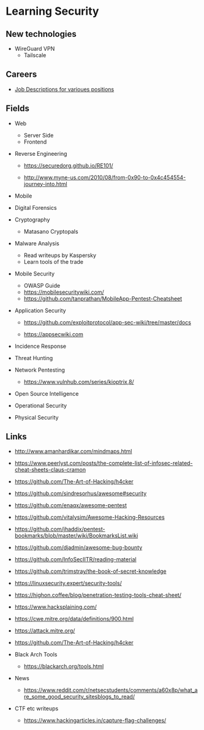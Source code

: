 
# Learning Security


## New technologies

* WireGuard VPN
    * Tailscale

## Careers

* [Job Descriptions for varioues positions](https://www.lucideus.com/careers.html)

## Fields

* Web
    - Server Side
    - Frontend

* Reverse Engineering
    - https://securedorg.github.io/RE101/
    
    - http://www.myne-us.com/2010/08/from-0x90-to-0x4c454554-journey-into.html

* Mobile

* Digital Forensics

* Cryptography
    - Matasano Cryptopals

* Malware Analysis
    - Read writeups by Kaspersky
    - Learn tools of the trade

* Mobile Security
    - OWASP Guide
    - https://mobilesecuritywiki.com/
    - https://github.com/tanprathan/MobileApp-Pentest-Cheatsheet

* Application Security
    - https://github.com/exploitprotocol/app-sec-wiki/tree/master/docs

    - https://appsecwiki.com

* Incidence Response

* Threat Hunting

* Network Pentesting
    - https://www.vulnhub.com/series/kioptrix,8/

* Open Source Intelligence

* Operational Security

* Physical Security

## Links

* http://www.amanhardikar.com/mindmaps.html

* https://www.peerlyst.com/posts/the-complete-list-of-infosec-related-cheat-sheets-claus-cramon

* https://github.com/The-Art-of-Hacking/h4cker

* https://github.com/sindresorhus/awesome#security
* https://github.com/enaqx/awesome-pentest
* https://github.com/vitalysim/Awesome-Hacking-Resources
* https://github.com/jhaddix/pentest-bookmarks/blob/master/wiki/BookmarksList.wiki
* https://github.com/djadmin/awesome-bug-bounty
* https://github.com/InfoSecIITR/reading-material
* https://github.com/trimstray/the-book-of-secret-knowledge

* https://linuxsecurity.expert/security-tools/
* https://highon.coffee/blog/penetration-testing-tools-cheat-sheet/

* https://www.hacksplaining.com/

* https://cwe.mitre.org/data/definitions/900.html
* https://attack.mitre.org/

* https://github.com/The-Art-of-Hacking/h4cker

* Black Arch Tools
    - https://blackarch.org/tools.html

* News
    - https://www.reddit.com/r/netsecstudents/comments/a60x8p/what_are_some_good_security_sitesblogs_to_read/

* CTF etc writeups
    - https://www.hackingarticles.in/capture-flag-challenges/
